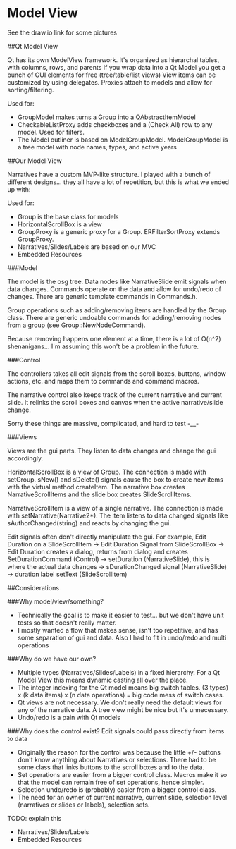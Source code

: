 
# Model View

See the draw.io link for some pictures

##Qt Model View

Qt has its own ModelView framework.
It's organized as hierarchal tables, with columns, rows, and parents
If you wrap data into a Qt Model you get a bunch of GUI elements for free (tree/table/list views)
View items can be customized by using delegates.
Proxies attach to models and allow for sorting/filtering.

Used for:
- GroupModel makes turns a Group into a QAbstractItemModel
- CheckableListProxy adds checkboxes and a (Check All) row to any model. Used for filters.
- The Model outliner is based on ModelGroupModel. ModelGroupModel is a tree model with node names, types, and active years

##Our Model View

Narratives have a custom MVP-like structure. I played with a bunch of different designs... they all have a lot of repetition, but this is what we ended up with:

Used for:
- Group is the base class for models
- HorizontalScrollBox is a view
- GroupProxy is a generic proxy for a Group. ERFilterSortProxy extends GroupProxy.
- Narratives/Slides/Labels are based on our MVC
- Embedded Resources

###Model

The model is the osg tree. Data nodes like NarrativeSlide emit signals when data changes. Commands operate on the data and allow for undo/redo of changes. There are generic template commands in Commands.h.

Group operations such as adding/removing items are handled by the Group class. There are generic undoable commands for adding/removing nodes from a group (see Group::NewNodeCommand<T>).

Because removing happens one element at a time, there is a lot of O(n^2) shenanigans... I'm assuming this won't be a problem in the future.

###Control

The controllers takes all edit signals from the scroll boxes, buttons, window actions, etc. and maps them to commands and command macros.

The narrative control also keeps track of the current narrative and current slide. It relinks the scroll boxes and canvas when the active narrative/slide change.

Sorry these things are massive, complicated, and hard to test -__-

###Views

Views are the gui parts. They listen to data changes and change the gui accordingly.

HorizontalScrollBox is a view of Group. The connection is made with setGroup. sNew() and sDelete() signals cause the box to create new items with the virtual method createItem. The narrative box creates NarrativeScrollItems and the slide box creates SlideScrollItems.

NarrativeScrollItem is a view of a single narrative. The connection is made with setNarrative(Narrative2*). The item listens to data changed signals like sAuthorChanged(string) and reacts by changing the gui.

Edit signals often don't directly manipulate the gui. For example, Edit Duration on a SlideScrollItem -> Edit Duration Signal from SlideScrollBox -> Edit Duration creates a dialog, returns from dialog and creates SetDurationCommand (Control) -> setDuration (NarrativeSlide), this is where the actual data changes -> sDurationChanged signal (NarrativeSlide) -> duration label setText (SlideScrollItem)


##Considerations

###Why model/view/something?

- Technically the goal is to make it easier to test... but we don't have unit tests so that doesn't really matter.
- I mostly wanted a flow that makes sense, isn't too repetitive, and has some separation of gui and data. Also I had to fit in undo/redo and multi operations

###Why do we have our own?

- Multiple types (Narratives/Slides/Labels) in a fixed hierarchy. For a Qt Model View this means dynamic casting all over the place.
- The integer indexing for the Qt model means big switch tables. (3 types) x (k data items) x (n data operations) = big code mess of switch cases.
- Qt views are not necessary. We don't really need the default views for any of the narrative data. A tree view might be nice but it's unnecessary.
- Undo/redo is a pain with Qt models

###Why does the control exist? Edit signals could pass directly from items to data

- Originally the reason for the control was because the little +/- buttons don't know anything about Narratives or selections. There had to be some class that links buttons to the scroll boxes and to the data.
- Set operations are easier from a bigger control class. Macros make it so that the model can remain free of set operations, hence simpler.
- Selection undo/redo is (probably) easier from a bigger control class.
- The need for an owner of current narrative, current slide, selection level (narratives or slides or labels), selection sets.

TODO: explain this

- Narratives/Slides/Labels
- Embedded Resources